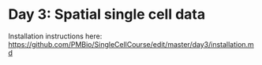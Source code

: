 # Day 3: Spatial single cell data

Installation instructions here: https://github.com/PMBio/SingleCellCourse/edit/master/day3/installation.md
